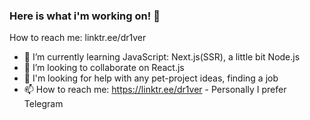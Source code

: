 ### Here is what i'm working on! 👋

How to reach me: linktr.ee/dr1ver

- 🌱 I’m currently learning JavaScript: Next.js(SSR), a little bit Node.js
- 👯 I’m looking to collaborate on React.js
- 🤔 I'm looking for help with any pet-project ideas, finding a job
- 📫 How to reach me: https://linktr.ee/dr1ver - Personally I prefer Telegram

